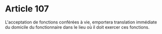 # Article 107

L'acceptation de fonctions conférées à vie, emportera translation immédiate du domicile du fonctionnaire dans le lieu où il doit exercer ces fonctions.
